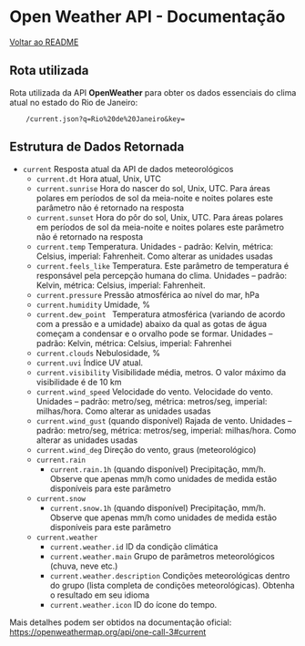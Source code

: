 # Open Weather API - Documentação

[Voltar ao README](./README.md)

## Rota utilizada
Rota utilizada da API **OpenWeather** para obter os dados essenciais do clima atual no estado do Rio de Janeiro:
```
    /current.json?q=Rio%20de%20Janeiro&key=
```
## Estrutura de Dados Retornada
- `current` Resposta atual da API de dados meteorológicos
    - `current.dt` Hora atual, Unix, UTC
    - `current.sunrise` Hora do nascer do sol, Unix, UTC. Para áreas polares em períodos de sol da meia-noite e noites polares este parâmetro não é retornado na resposta
    - `current.sunset` Hora do pôr do sol, Unix, UTC. Para áreas polares em períodos de sol da meia-noite e noites polares este parâmetro não é retornado na resposta
    - `current.temp` Temperatura. Unidades - padrão: Kelvin, métrica: Celsius, imperial: Fahrenheit. Como alterar as unidades usadas
    - `current.feels_like` Temperatura. Este parâmetro de temperatura é responsável pela percepção humana do clima. Unidades – padrão: Kelvin, métrica: Celsius, imperial: Fahrenheit.
    - `current.pressure` Pressão atmosférica ao nível do mar, hPa
    - `current.humidity` Umidade, %
    - `current.dew_point ` Temperatura atmosférica (variando de acordo com a pressão e a umidade) abaixo da qual as gotas de água começam a condensar e o orvalho pode se formar. Unidades – padrão: Kelvin, métrica: Celsius, imperial: Fahrenhei
    - `current.clouds` Nebulosidade, %
    - `current.uvi` Índice UV atual.
    - `current.visibility` Visibilidade média, metros. O valor máximo da visibilidade é de 10 km
    - `current.wind_speed` Velocidade do vento. Velocidade do vento. Unidades – padrão: metro/seg, métrica: metros/seg, imperial: milhas/hora. Como alterar as unidades usadas
    - `current.wind_gust` (quando disponível) Rajada de vento. Unidades – padrão: metro/seg, métrica: metros/seg, imperial: milhas/hora. Como alterar as unidades usadas
    - `current.wind_deg` Direção do vento, graus (meteorológico)
    - `current.rain`
        - `current.rain.1h` (quando disponível) Precipitação, mm/h. Observe que apenas mm/h como unidades de medida estão disponíveis para este parâmetro
    - `current.snow`
        - `current.snow.1h` (quando disponível) Precipitação, mm/h. Observe que apenas mm/h como unidades de medida estão disponíveis para este parâmetro
    - `current.weather`
        - `current.weather.id` ID da condição climática
        - `current.weather.main` Grupo de parâmetros meteorológicos (chuva, neve etc.)
        - `current.weather.description` Condições meteorológicas dentro do grupo (lista completa de condições meteorológicas). Obtenha o resultado em seu idioma
        - `current.weather.icon` ID do ícone do tempo.

Mais detalhes podem ser obtidos na documentação oficial: https://openweathermap.org/api/one-call-3#current